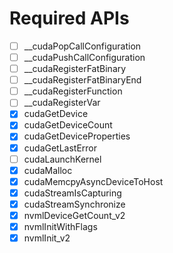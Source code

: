 # Required APIs

- [ ] __cudaPopCallConfiguration
- [ ] __cudaPushCallConfiguration
- [ ] __cudaRegisterFatBinary
- [ ] __cudaRegisterFatBinaryEnd
- [ ] __cudaRegisterFunction
- [ ] __cudaRegisterVar
- [x] cudaGetDevice
- [x] cudaGetDeviceCount
- [x] cudaGetDeviceProperties
- [x] cudaGetLastError
- [ ] cudaLaunchKernel
- [x] cudaMalloc
- [x] cudaMemcpyAsyncDeviceToHost
- [x] cudaStreamIsCapturing
- [x] cudaStreamSynchronize
- [x] nvmlDeviceGetCount_v2
- [x] nvmlInitWithFlags
- [x] nvmlInit_v2
